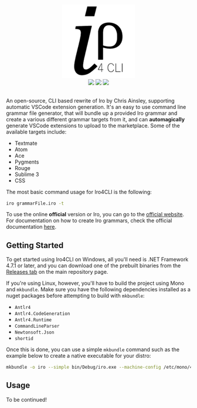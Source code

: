 <div align="center">
<img src="https://github.com/c272/iro4cli/raw/master/logo.png" width=200/>
<br>
<img src="https://img.shields.io/github/issues/c272/iro4cli"> <img src="https://img.shields.io/travis/c272/iro4cli"> <img src="https://img.shields.io/badge/%2ENET->=4.7.1-blue">
<br>
<br>
</div>

An open-source, CLI based rewrite of Iro by Chris Ainsley, supporting automatic VSCode extension generation. It's an easy to use command line grammar file generator, that will bundle up a provided Iro grammar and create a various different grammar targets from it, and can **automagically** generate VSCode extensions to upload to the marketplace. Some of the available targets include:

 - Textmate
 - Atom
 - Ace
 - Pygments
 - Rouge
 - Sublime 3
 - CSS

The most basic command usage for Iro4CLI is the following:
```bash
iro grammarFile.iro -t
```
To use the online **official** version or Iro, you can go to the [official website](http://eeyo.io/iro). For documentation on how to create Iro grammars, check the official documentation [here](http://eeyo.io/iro/documentation).

## Getting Started
To get started using Iro4CLI on Windows, all you'll need is .NET Framework 4.7.1 or later, and you can download one of the prebuilt binaries from the [Releases tab](https://github.com/c272/iro4cli/releases) on the main repository page.

If you're using Linux, however, you'll have to build the project using Mono and `mkbundle`. Make sure you have the following dependencies installed as a nuget packages before attempting to build with `mkbundle`:

 - `Antlr4`
 - `Antlr4.CodeGeneration`
 - `Antlr4.Runtime`
 - `CommandLineParser`
 - `Newtonsoft.Json`
 - `shortid`

Once this is done, you can use a simple `mkbundle` command such as the example below to create a native executable for your distro:
```bash
mkbundle -o iro --simple bin/Debug/iro.exe --machine-config /etc/mono/4.5/machine.config --no-config --nodeps bin/Debug/*.dll
```

## Usage
To be continued!
